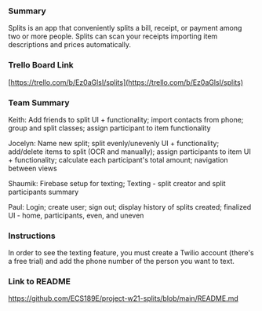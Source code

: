 ### Summary

Splits is an app that conveniently splits a bill, receipt, or payment among two or more people. Splits can scan your receipts importing item descriptions and prices automatically.

### Trello Board Link

[https://trello.com/b/Ez0aGlsI/splits](https://trello.com/b/Ez0aGlsI/splits)


### Team Summary
Keith:
   Add friends to split UI + functionality;
   import contacts from phone;
   group and split classes;
   assign participant to item functionality
   
Jocelyn: 
  Name new split;
  split evenly/unevenly UI + functionality;
  add/delete items to split (OCR and manually);
  assign participants to item UI + functionality;
  calculate each participant's total amount;
  navigation between views
  
Shaumik: 
  Firebase setup for texting;
  Texting - split creator and split participants summary

Paul: 
   Login; 
   create user;
   sign out;
   display history of splits created;
   finalized UI - home, participants, even, and uneven

### Instructions
In order to see the texting feature, you must create a Twilio account (there's a free trial) and add the phone number of the person you want to text.

### Link to README
https://github.com/ECS189E/project-w21-splits/blob/main/README.md
